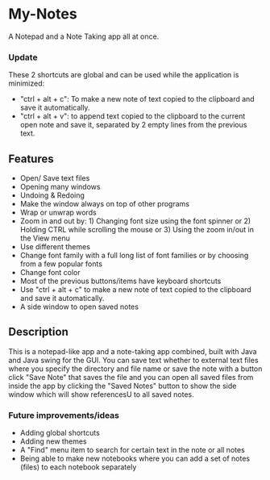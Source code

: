 # My-Notes
A Notepad and a Note Taking app all at once.

### Update

These 2 shortcuts are global and can be used while the application is minimized:

- "ctrl + alt + c": To make a new note of text copied to the clipboard and save it automatically.
- "ctrl + alt + v": to append text copied to the clipboard to the current open note and save it, separated by 2 empty lines from the previous text.

## Features
- Open/ Save text files
- Opening many windows
- Undoing & Redoing
- Make the window always on top of other programs
- Wrap or unwrap words
- Zoom in and out by: 1) Changing font size using the font spinner or 2) Holding CTRL while scrolling the mouse or 3) Using the zoom in/out in the View menu
- Use different themes
- Change font family with a full long list of font families or by choosing from a few popular fonts
- Change font color
- Most of the previous buttons/items have keyboard shortcuts
- Use "ctrl + alt + c" to make a new note of text copied to the clipboard and save it automatically.
- A side window to open saved notes

## Description
This is a notepad-like app and a note-taking app combined, built with Java and Java swing for the GUI. You can save text whether to external text files where you specify the directory and file name or save the note with a button click "Save Note" that saves the file and you can open all saved files from inside the app by clicking the "Saved Notes" button to show the side window which will show referencesU to all saved notes.

### Future improvements/ideas
- Adding global shortcuts
- Adding new themes
- A "Find" menu item to search for certain text in the note or all notes
- Being able to make new notebooks where you can add a set of notes (files) to each notebook separately
